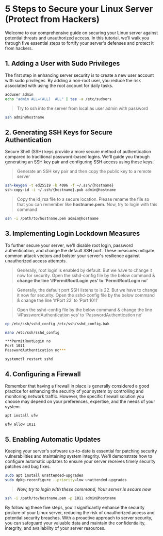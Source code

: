 # 5 Steps to Secure your Linux Server (Protect from Hackers)

Welcome to our comprehensive guide on securing your Linux server against potential threats and unauthorized access. In this tutorial, we'll walk you through five essential steps to fortify your server's defenses and protect it from hackers.

## 1. **Adding a User with Sudo Privileges**

The first step in enhancing server security is to create a new user account with sudo privileges. By adding a non-root user, you reduce the risk associated with using the root account for daily tasks.

```bash
adduser admin
echo "admin ALL=(ALL)  ALL" | tee -a /etc/sudoers
```

> Try to ssh into the server from local as user admin with password
> 

```bash
ssh admin@hostname
```

## 2. **Generating SSH Keys for Secure Authentication**

Secure Shell (SSH) keys provide a more secure method of authentication compared to traditional password-based logins. We'll guide you through generating an SSH key pair and configuring SSH access using these keys.

> Generate an SSH key pair and then copy the public key to a remote server
> 

```bash
ssh-keygen -t ed25519 -b 4096 -f ~/.ssh/{hostname}
ssh-copy-id -i ~/.ssh/{hostname}.pub admin@hostname
```

> Copy the id_rsa file to a secure location. Please rename the file so that you can remember like **hostname.pem.** Now, try to login with this command
> 

```bash
ssh -i /path/to/hostname.pem admin@hostname
```

## 3. **Implementing Login Lockdown Measures**

To further secure your server, we'll disable root login, password authentication, and change the default SSH port. These measures mitigate common attack vectors and bolster your server's resilience against unauthorized access attempts.

> Generally, root login is enabled by default. But we have to change it now for security. Open the sshd-config file by the below command & **change the line ‘#PermitRootLogin yes’ to ‘PermitRootLogin no’**
> 

> Generally, the default port SSH listens to is 22. But we have to change it now for security. Open the sshd-config file by the below command & change the line ‘#Port 22’ to ‘Port 1011’
> 

> Open the sshd-config file by the below command & change the line ‘#PasswordAuthentication yes’ to ‘PasswordAuthentication no’
> 

```bash
cp /etc/ssh/sshd_config /etc/ssh/sshd_config.bak

nano /etc/ssh/sshd_config

***PermitRootLogin no
Port 1011
PasswordAuthentication no***

systemctl restart sshd
```

## 4. **Configuring a Firewall**

Remember that having a firewall in place is generally considered a good practice for enhancing the security of your system by controlling and monitoring network traffic. However, the specific firewall solution you choose may depend on your preferences, expertise, and the needs of your system.

```bash
apt install ufw

ufw allow 1011
```

## 5. **Enabling** Automatic Updates

Keeping your server's software up-to-date is essential for patching security vulnerabilities and maintaining system integrity. We'll demonstrate how to configure automatic updates to ensure your server receives timely security patches and bug fixes.

```bash
sudo apt install unattended-upgrades
sudo dpkg-reconfigure --priority=low unattended-upgrades
```

> ***Now, try to login with these command, Your server is secure now***
> 

```bash
ssh -i /path/to/hostname.pem -p 1011 admin@hostname
```

By following these five steps, you'll significantly enhance the security posture of your Linux server, reducing the risk of unauthorized access and potential security breaches. With a proactive approach to server security, you can safeguard your valuable data and maintain the confidentiality, integrity, and availability of your server resources.